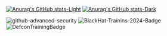 [![Anurag's GitHub stats-Light](https://github-readme-stats.vercel.app/api?username=BirdsAreFlyingCameras&show_icons=true&theme=default#gh-light-mode-only)](https://github.com/anuraghazra/github-readme-stats#gh-light-mode-only)
[![Anurag's GitHub stats-Dark](https://github-readme-stats.vercel.app/api?username=BirdsAreFlyingCameras&show_icons=true&theme=dark#gh-dark-mode-only)](https://github.com/anuraghazra/github-readme-stats#gh-dark-mode-only)




![github-advanced-security](https://github.com/BirdsAreFlyingCameras/BirdsAreFlyingCameras/assets/118756597/4e2f57e6-ee6a-4585-864d-d049e2cc4f44) ![BlackHat-Trainins-2024-Badge](https://github.com/user-attachments/assets/900e0e3d-81d5-4f95-875a-24b651a002e6) ![DefconTrainingBadge](https://github.com/user-attachments/assets/b9c049d8-6547-4052-8019-2e044132510c)
